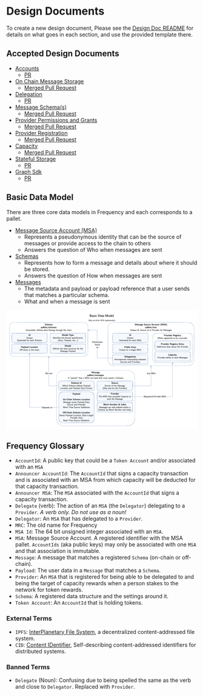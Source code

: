 # Design Documents
To create a new design document, Please see the [Design Doc README](https://github.com/LibertyDSNP/meta/blob/main/DESIGN_DOCS.md) for details on what goes in each section, and use the provided template there.

## Accepted Design Documents

* [Accounts](./accounts.md)
  * [PR](https://github.com/LibertyDSNP/frequency/pull/13)
* [On Chain Message Storage](message_storage.md)
  * [Merged Pull Request](https://github.com/LibertyDSNP/frequency/pull/15)
* [Delegation](./delegation.md)
  * [PR](https://github.com/LibertyDSNP/frequency/pull/14)
* [Message Schema(s)](./schema.md)
  * [Merged Pull Request](https://github.com/LibertyDSNP/frequency/pull/17)
* [Provider Permissions and Grants](./provider_permissions.md)
  * [Merged Pull Request](https://github.com/LibertyDSNP/frequency/pull/150)
* [Provider Registration](./provider_registration.md)
  * [Merged Pull Request](https://github.com/LibertyDSNP/frequency/pull/208)
* [Capacity](./capacity.md)
  * [Merged Pull Request](https://github.com/LibertyDSNP/frequency/pull/426)
* [Stateful Storage](./stateful_storage.md)
    * [PR](https://github.com/LibertyDSNP/frequency/pull/900)
* [Graph Sdk](./graph_sdk.md)
    * [PR](https://github.com/LibertyDSNP/frequency/pull/1159)

## Basic Data Model

There are three core data models in Frequency and each corresponds to a pallet.

- [Message Source Account (MSA)](../pallets/msa/)
  - Represents a pseudonymous identity that can be the source of messages or provide access to the chain to others
  - Answers the question of Who when messages are sent
- [Schemas](../pallets/schemas/)
  - Represents how to form a message and details about where it should be stored.
  - Answers the question of How when messages are sent
- [Messages](../pallets/messages/)
  - The metadata and payload or payload reference that a user sends that matches a particular schema.
  - What and when a message is sent

![Basic Data Model drawio](https://github.com/LibertyDSNP/DesignDocs/blob/main/img/BasicDataModel.drawio.png?raw=true)

## Frequency Glossary

* `AccountId`: A public key that could be a `Token Account` and/or associated with an `MSA`
* `Announcer AccountId`: The `AccountId` that signs a capacity transaction and is associated with an MSA from which capacity will be deducted for that capacity transaction.
* `Announcer MSA`: The `MSA` associated with the `AccountId` that signs a capacity transaction.
* `Delegate` (verb): The action of an `MSA` (the `Delegator`) delegating to a `Provider`. *A verb only. Do not use as a noun!*
* `Delegator`: An `MSA` that has delegated to a `Provider`.
* `MRC`: The old name for Frequency
* `MSA Id`: The 64 bit unsigned integer associated with an `MSA`.
* `MSA`: Message Source Account. A registered identifier with the MSA pallet. `AccountIds` (aka public keys) may only be associated with one `MSA` and that association is immutable.
* `Message`: A message that matches a registered `Schema` (on-chain or off-chain).
* `Payload`: The user data in a `Message` that matches a `Schema`.
* `Provider`: An `MSA` that is registered for being able to be delegated to and being the target of capacity rewards when a person stakes to the network for token rewards.
* `Schema`: A registered data structure and the settings around it.
* `Token Account`: An `AccountId` that is holding tokens.

### External Terms

* `IPFS`: [InterPlanetary File System](https://docs.ipfs.io/), a decentralized content-addressed file system.
* `CID`: [Content IDentifier](https://github.com/multiformats/cid/), Self-describing content-addressed identifiers for distributed systems.

### Banned Terms
* `Delegate` (Noun): Confusing due to being spelled the same as the verb and close to `Delegator`. Replaced with `Provider`.

